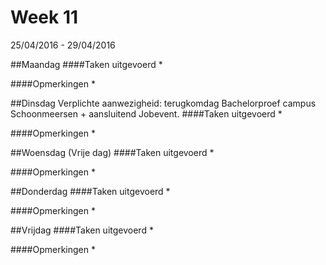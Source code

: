 # Week 11
25/04/2016 - 29/04/2016

##Maandag
####Taken uitgevoerd
* 

####Opmerkingen
* 

##Dinsdag
Verplichte aanwezigheid: terugkomdag Bachelorproef campus Schoonmeersen + aansluitend Jobevent.
####Taken uitgevoerd
* 

####Opmerkingen
* 

##Woensdag (Vrije dag)
####Taken uitgevoerd
* 

####Opmerkingen
* 

##Donderdag
####Taken uitgevoerd
* 

####Opmerkingen
* 

##Vrijdag
####Taken uitgevoerd
* 

####Opmerkingen
* 